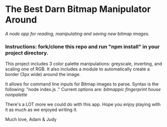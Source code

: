 <h1>The Best Darn Bitmap Manipulator Around</h1>
<em>A node app for reading, manipulating and saving new bitmap images.</em>

<h3>Instructions: fork/clone this repo and run "npm install" in your project directory.</h3>

This project includes 3 color palette manipulations: greyscale, inverting, and scaling one of RGB. It also includes a module to automatically create a border (3px wide) around the image.

It allows for command line inputs for Bitmap images to parse. Syntax is the following: "node index.js <img>." Current options are:
<em>bitmappic</em>
<em>fingerprint</em>
<em>house</em>
<em>nonpalette</em>

There's a LOT more we could do with this app. Hope you enjoy playing with it as much as we enjoyed writing it.

Much love,
Adam & Judy
